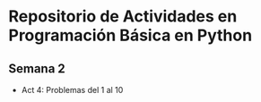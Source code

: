 # Repositorio de Actividades en Programación Básica en Python

## Semana 2
- Act 4: Problemas del 1 al 10